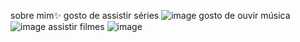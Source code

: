 sobre mim✨
gosto de assistir séries
![image](https://github.com/Dudavitoriaa/Du/assets/145137818/02b944ca-c344-4567-acd2-b9646f1b1e65)
gosto de ouvir música
![image](https://github.com/Dudavitoriaa/Du/assets/145137818/8c3f6e4a-745c-4281-820e-a6a704d68d6c)
assistir filmes
![image](https://github.com/Dudavitoriaa/Du/assets/145137818/7916899e-154b-4c53-9d0e-e24b552bb36d)
